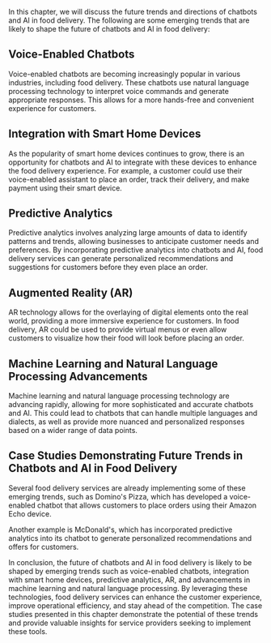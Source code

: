 

In this chapter, we will discuss the future trends and directions of chatbots and AI in food delivery. The following are some emerging trends that are likely to shape the future of chatbots and AI in food delivery:

Voice-Enabled Chatbots
----------------------

Voice-enabled chatbots are becoming increasingly popular in various industries, including food delivery. These chatbots use natural language processing technology to interpret voice commands and generate appropriate responses. This allows for a more hands-free and convenient experience for customers.

Integration with Smart Home Devices
-----------------------------------

As the popularity of smart home devices continues to grow, there is an opportunity for chatbots and AI to integrate with these devices to enhance the food delivery experience. For example, a customer could use their voice-enabled assistant to place an order, track their delivery, and make payment using their smart device.

Predictive Analytics
--------------------

Predictive analytics involves analyzing large amounts of data to identify patterns and trends, allowing businesses to anticipate customer needs and preferences. By incorporating predictive analytics into chatbots and AI, food delivery services can generate personalized recommendations and suggestions for customers before they even place an order.

Augmented Reality (AR)
----------------------

AR technology allows for the overlaying of digital elements onto the real world, providing a more immersive experience for customers. In food delivery, AR could be used to provide virtual menus or even allow customers to visualize how their food will look before placing an order.

Machine Learning and Natural Language Processing Advancements
-------------------------------------------------------------

Machine learning and natural language processing technology are advancing rapidly, allowing for more sophisticated and accurate chatbots and AI. This could lead to chatbots that can handle multiple languages and dialects, as well as provide more nuanced and personalized responses based on a wider range of data points.

Case Studies Demonstrating Future Trends in Chatbots and AI in Food Delivery
----------------------------------------------------------------------------

Several food delivery services are already implementing some of these emerging trends, such as Domino's Pizza, which has developed a voice-enabled chatbot that allows customers to place orders using their Amazon Echo device.

Another example is McDonald's, which has incorporated predictive analytics into its chatbot to generate personalized recommendations and offers for customers.

In conclusion, the future of chatbots and AI in food delivery is likely to be shaped by emerging trends such as voice-enabled chatbots, integration with smart home devices, predictive analytics, AR, and advancements in machine learning and natural language processing. By leveraging these technologies, food delivery services can enhance the customer experience, improve operational efficiency, and stay ahead of the competition. The case studies presented in this chapter demonstrate the potential of these trends and provide valuable insights for service providers seeking to implement these tools.


